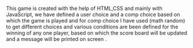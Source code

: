 This game is created with the help of HTML,CSS and mainly with JavaScript, we have defined a user choice and a comp choice based on which the game is played and for comp choice I have used (math random) to get different choices and various conditions are been defined for the winning of any one player, based on which the score board will be updated and a message will be printed on screen .
